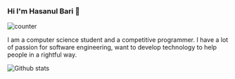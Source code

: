 ### Hi I'm Hasanul Bari 👋

![counter](https://enxxv5waxcx8eo1.m.pipedream.net)


I am a computer science student and a competitive programmer. I have a lot of passion for software engineering, want to develop technology to help people in a rightful way.

![Github stats](https://github-readme-stats.vercel.app/api?username=Hasanul-Bari)



<!--
**Hasanul-Bari/Hasanul-Bari** is a ✨ _special_ ✨ repository because its `README.md` (this file) appears on your GitHub profile.

Here are some ideas to get you started:

- 🔭 I’m currently working on ...
- 🌱 I’m currently learning ...
- 👯 I’m looking to collaborate on ...
- 🤔 I’m looking for help with ...
- 💬 Ask me about ...
- 📫 How to reach me: ...
- 😄 Pronouns: ...
- ⚡ Fun fact: ...
-->
